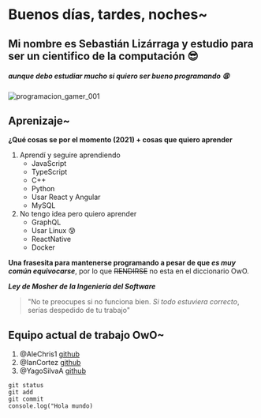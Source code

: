 # Buenos días, tardes, noches~
## Mi nombre es Sebastián Lizárraga y estudio para ser un cientifico de la computación :sunglasses:
##### aunque debo estudiar mucho si quiero ser bueno programando :weary:
![programacion_gamer_001](https://user-images.githubusercontent.com/76079388/132920075-93bbbb22-ac8e-491a-b33a-3f457b9933bf.gif)

## Aprenizaje~
**¿Qué cosas se por el momento (2021) + cosas que quiero aprender**
1. Aprendí y seguire aprendiendo
    - JavaScript 
    - TypeScript
    - C++
    - Python
    - Usar React y Angular
    - MySQL
2. No tengo idea pero quiero aprender
    - GraphQL
    - Usar Linux :cold_sweat:
    - ReactNative
    - Docker

**Una frasesita para mantenerse programando a pesar de que _es muy común equivocarse_**, por lo que ~~RENDIRSE~~ no esta en el diccionario OwO.

***Ley de Mosher de la Ingeniería del Software***
>"No te preocupes si no funciona bien. _Si todo estuviera correcto_, serías despedido de tu trabajo"

## Equipo actual de trabajo OwO~
1. @AleChris1 [github](https://github.com/AleChris1)
2. @IanCortez [github](https://github.com/IanCortez)
3. @YagoSilvaA [github](https://github.com/YagoSilvaA)
```
git status
git add
git commit
console.log("Hola mundo)
```
